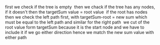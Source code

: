 first we check if the tree is empty
​
then we chack if the tree has any nodes, if it doesn't then the targetSum value = root value
​
if the root has nodes then we check the left path first, with targetSum-root = new sum which must be equal to the left path and similar for the right path
​
we cut of the root value form targetSum because it is the start node and we have to include it if we go either direction hence we match the new sum value with either path
